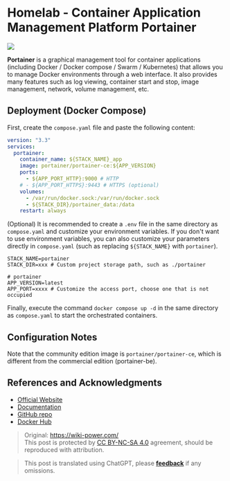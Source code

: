 # Homelab - Container Application Management Platform Portainer

![](https://wiki-media-1253965369.cos.ap-guangzhou.myqcloud.com/img/202304111545899.png)

**Portainer** is a graphical management tool for container applications (including Docker / Docker compose / Swarm / Kubernetes) that allows you to manage Docker environments through a web interface. It also provides many features such as log viewing, container start and stop, image management, network, volume management, etc.

## Deployment (Docker Compose)

First, create the `compose.yaml` file and paste the following content:

```yaml title="compose.yaml"
version: "3.3"
services:
  portainer:
    container_name: ${STACK_NAME}_app
    image: portainer/portainer-ce:${APP_VERSION}
    ports:
      - ${APP_PORT_HTTP}:9000 # HTTP
    # - ${APP_PORT_HTTPS}:9443 # HTTPS (optional)
    volumes:
      - /var/run/docker.sock:/var/run/docker.sock
      - ${STACK_DIR}/portainer_data:/data
    restart: always
```

(Optional) It is recommended to create a `.env` file in the same directory as `compose.yaml` and customize your environment variables. If you don't want to use environment variables, you can also customize your parameters directly in `compose.yaml` (such as replacing `${STACK_NAME}` with `portainer`).

```dotenv title=".env"
STACK_NAME=portainer
STACK_DIR=xxx # Custom project storage path, such as ./portainer

# portainer
APP_VERSION=latest
APP_PORT=xxxx # Customize the access port, choose one that is not occupied
```

Finally, execute the command `docker compose up -d` in the same directory as `compose.yaml` to start the orchestrated containers.

## Configuration Notes

Note that the community edition image is `portainer/portainer-ce`, which is different from the commercial edition (portainer-be).

## References and Acknowledgments

- [Official Website](https://www.portainer.io/)
- [Documentation](https://docs.portainer.io/)
- [GitHub repo](https://github.com/portainer/portainer)
- [Docker Hub](https://hub.docker.com/r/portainer/portainer-ce)

> Original: <https://wiki-power.com/>  
> This post is protected by [CC BY-NC-SA 4.0](https://creativecommons.org/licenses/by/4.0/deed.en) agreement, should be reproduced with attribution.

> This post is translated using ChatGPT, please [**feedback**](https://github.com/linyuxuanlin/Wiki_MkDocs/issues/new) if any omissions.
